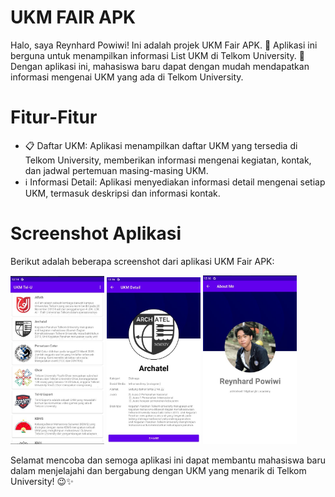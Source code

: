 # UKM FAIR APK
Halo, saya Reynhard Powiwi! Ini adalah projek UKM Fair APK. 🚀 Aplikasi ini berguna untuk menampilkan informasi List UKM di Telkom University. 🏫 Dengan aplikasi ini, mahasiswa baru dapat dengan mudah mendapatkan informasi mengenai UKM yang ada di Telkom University.

# Fitur-Fitur
- 📋 Daftar UKM: Aplikasi menampilkan daftar UKM yang tersedia di Telkom University, memberikan informasi mengenai kegiatan, kontak, dan jadwal pertemuan masing-masing UKM.
- ℹ️ Informasi Detail: Aplikasi menyediakan informasi detail mengenai setiap UKM, termasuk deskripsi dan informasi kontak.

# Screenshot Aplikasi
Berikut adalah beberapa screenshot dari aplikasi UKM Fair APK:

<img src="Gambar/homelist.jpg" alt="Home" width="150"> <img src="Gambar/detaillist.jpg" alt="Detail" width="150"> <img src="Gambar/about.jpg" alt="About" width="150"> 




Selamat mencoba dan semoga aplikasi ini dapat membantu mahasiswa baru dalam menjelajahi dan bergabung dengan UKM yang menarik di Telkom University! 😉✨

